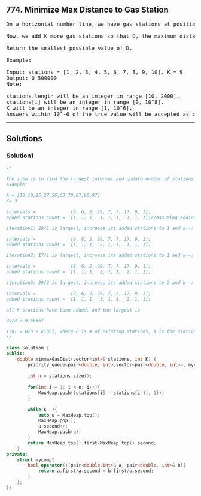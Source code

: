 ## 774. Minimize Max Distance to Gas Station
<pre>
On a horizontal number line, we have gas stations at positions stations[0], stations[1], ..., stations[N-1], where N = stations.length.

Now, we add K more gas stations so that D, the maximum distance between adjacent gas stations, is minimized.

Return the smallest possible value of D.

Example:

Input: stations = [1, 2, 3, 4, 5, 6, 7, 8, 9, 10], K = 9
Output: 0.500000
Note:

stations.length will be an integer in range [10, 2000].
stations[i] will be an integer in range [0, 10^8].
K will be an integer in range [1, 10^6].
Answers within 10^-6 of the true value will be accepted as correct.
</pre>

--------------------------------------------------------------------

## Solutions

### Solution1
```c++
/*

The idea is to find the largest interval and update number of stations that should be added to it
example:

A = [10,19,25,27,56,63,70,87,96,97]
K= 3

intervals =             [9, 6, 2, 29, 7, 7, 17, 9, 1];
added stations count =  [1, 1, 1,  1, 1, 1,  1, 1, 1];//assuming adding 0 stations to all intervals at begining

iteration1: 29/1 is largest, increase its added stations to 1 and k--:

intervals =             [9, 6, 2, 29, 7, 7, 17, 9, 1];
added stations count =  [1, 1, 1,  2, 1, 1,  1, 1, 1];

iteration2: 17/1 is largest, increase its added stations to 1 and k--:

intervals =             [9, 6, 2, 29, 7, 7, 17, 9, 1];
added stations count =  [1, 1, 1,  2, 1, 1,  2, 1, 1];

iteration3: 29/2 is largest, increase its added stations to 2 and k--:

intervals =             [9, 6, 2, 29, 7, 7, 17, 9, 1];
added stations count =  [1, 1, 1,  3, 1, 1,  2, 1, 1];

all K stations have been added, and the largest is

29/3 = 9.66667

T(n) = O(n + klgn), where n is # of existing stations, k is the stations to be added
*/

class Solution {
public:
    double minmaxGasDist(vector<int>& stations, int K) {
        priority_queue<pair<double, int>,vector<pair<double, int>>, mycomp> MaxHeap;
        
        int n = stations.size();
        
        for(int i = 1; i < n; i++){
            MaxHeap.push({stations[i] - stations[i-1], 1});
        }
        
        while(K--){
            auto u = MaxHeap.top();
            MaxHeap.pop();
            u.second++;
            MaxHeap.push(u);
        }
        return MaxHeap.top().first/MaxHeap.top().second;
    }
private:
    struct mycomp{
        bool operator()(pair<double,int>& a, pair<double, int>& b){
            return a.first/a.second < b.first/b.second;
        }  
    };
};

```
